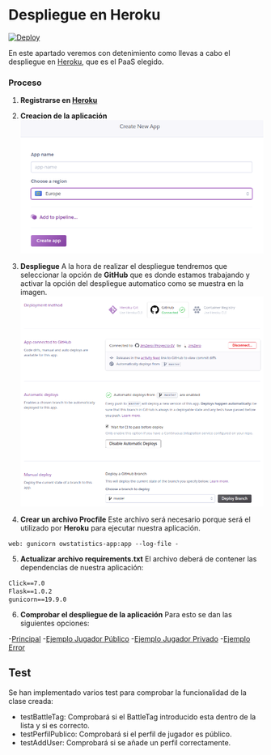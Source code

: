 # Despliegue en Heroku

[![Deploy](https://www.herokucdn.com/deploy/button.png)](https://heroku.com/deploy)

En este apartado veremos con detenimiento como llevas a cabo el despliegue en [Heroku](https://www.heroku.com/), que es el PaaS elegido.

### Proceso
1. **Registrarse en [Heroku](https://www.heroku.com/)**

2. **Creacion de la aplicación**
  ![newapp](https://github.com/JmZero/Proyecto-IV/blob/master/img/newapp.png)

3. **Despliegue**
  A la hora de realizar el despliegue tendremos que seleccionar la opción de **GitHub** que es donde estamos trabajando y activar la opción del despliegue automatico como se muestra en la imagen.
  ![despliegue](https://github.com/JmZero/Proyecto-IV/blob/master/img/despliegue.png)

4. **Crear un archivo Procfile**
  Este archivo será necesario porque será el utilizado por **Heroku** para ejecutar nuestra aplicación.

  ```
  web: gunicorn owstatistics-app:app --log-file -
  ```

5. **Actualizar archivo requirements.txt**
  El archivo deberá de contener las dependencias de nuestra aplicación:

  ```
  Click==7.0
  Flask==1.0.2
  gunicorn==19.9.0
  ```

6. **Comprobar el despliegue de la aplicación**
  Para esto se dan las siguientes opciones:

  -[Principal](https://owstatistics.herokuapp.com/)
  -[Ejemplo Jugador Público](https://owstatistics.herokuapp.com/player/JmZero)
  -[Ejemplo Jugador Privado](https://owstatistics.herokuapp.com/player/Neim)
  -[Ejemplo Error](https://owstatistics.herokuapp.com/player/)


## Test
Se han implementado varios test para comprobar la funcionalidad de la clase creada:
* testBattleTag: Comprobará si el BattleTag introducido esta dentro de la lista y si es correcto.
* testPerfilPublico: Comprobará si el perfil de jugador es público.
* testAddUser: Comprobará si se añade un perfil correctamente.

